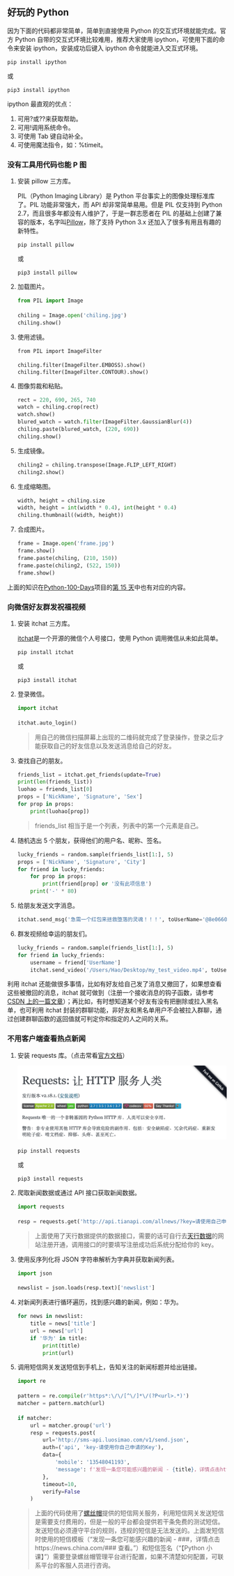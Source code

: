 ## 好玩的 Python

因为下面的代码都非常简单，简单到直接使用 Python 的交互式环境就能完成。官方 Python 自带的交互式环境比较难用，推荐大家使用 ipython，可使用下面的命令来安装 ipython，安装成功后键入 ipython 命令就能进入交互式环境。

```Shell
pip install ipython
```

或

```Shell
pip3 install ipython
```

ipython 最直观的优点：

1. 可用?或??来获取帮助。
2. 可用!调用系统命令。
3. 可使用 Tab 键自动补全。
4. 可使用魔法指令，如：%timeit。

### 没有工具用代码也能 P 图

1. 安装 pillow 三方库。

   PIL（Python Imaging Library）是 Python 平台事实上的图像处理标准库了。PIL 功能非常强大，而 API 却非常简单易用。但是 PIL 仅支持到 Python 2.7，而且很多年都没有人维护了，于是一群志愿者在 PIL 的基础上创建了兼容的版本，名字叫[Pillow](https://github.com/python-pillow/Pillow)，除了支持 Python 3.x 还加入了很多有用且有趣的新特性。

   ```Shell
   pip install pillow
   ```

   或

   ```Shell
   pip3 install pillow
   ```

2. 加载图片。

   ```py
   from PIL import Image

   chiling = Image.open('chiling.jpg')
   chiling.show()
   ```

3. 使用滤镜。

   ```Shell
   from PIL import ImageFilter

   chiling.filter(ImageFilter.EMBOSS).show()
   chiling.filter(ImageFilter.CONTOUR).show()
   ```

4. 图像剪裁和粘贴。

   ```py
   rect = 220, 690, 265, 740
   watch = chiling.crop(rect)
   watch.show()
   blured_watch = watch.filter(ImageFilter.GaussianBlur(4))
   chiling.paste(blured_watch, (220, 690))
   chiling.show()
   ```

5. 生成镜像。

   ```py
   chiling2 = chiling.transpose(Image.FLIP_LEFT_RIGHT)
   chiling2.show()
   ```

6. 生成缩略图。

   ```py
   width, height = chiling.size
   width, height = int(width * 0.4), int(height * 0.4)
   chiling.thumbnail((width, height))
   ```

7. 合成图片。

   ```py
   frame = Image.open('frame.jpg')
   frame.show()
   frame.paste(chiling, (210, 150))
   frame.paste(chiling2, (522, 150))
   frame.show()
   ```

上面的知识在[Python-100-Days](https://github.com/jackfrued/Python-100-Days)项目的[第 15 天](https://github.com/jackfrued/Python-100-Days/blob/master/Day01-15/15.%E5%9B%BE%E5%83%8F%E5%92%8C%E5%8A%9E%E5%85%AC%E6%96%87%E6%A1%A3%E5%A4%84%E7%90%86.md)中也有对应的内容。

### 向微信好友群发祝福视频

1. 安装 itchat 三方库。

   [itchat](https://itchat.readthedocs.io/zh/latest/)是一个开源的微信个人号接口，使用 Python 调用微信从未如此简单。

   ```Shell
   pip install itchat
   ```

   或

   ```Shell
   pip3 install itchat
   ```

2. 登录微信。

   ```py
   import itchat

   itchat.auto_login()
   ```

   > 用自己的微信扫描屏幕上出现的二维码就完成了登录操作，登录之后才能获取自己的好友信息以及发送消息给自己的好友。

3. 查找自己的朋友。

   ```py
   friends_list = itchat.get_friends(update=True)
   print(len(friends_list))
   luohao = friends_list[0]
   props = ['NickName', 'Signature', 'Sex']
   for prop in props:
       print(luohao[prop])
   ```

   > friends_list 相当于是一个列表，列表中的第一个元素是自己。

4. 随机选出 5 个朋友，获得他们的用户名、昵称、签名。

   ```py
   lucky_friends = random.sample(friends_list[1:], 5)
   props = ['NickName', 'Signature', 'City']
   for friend in lucky_friends:
       for prop in props:
           print(friend[prop] or '没有此项信息')
       print('-' * 80)
   ```

5. 给朋友发送文字消息。

   ```py
   itchat.send_msg('急需一个红包来拯救堕落的灵魂！！！', toUserName='@8e06606db03f0e28d0ff884083f727e6')
   ```

6. 群发视频给幸运的朋友们。

   ```py
   lucky_friends = random.sample(friends_list[1:], 5)
   for friend in lucky_friends:
       username = friend['UserName']
       itchat.send_video('/Users/Hao/Desktop/my_test_video.mp4', toUserName=username)
   ```

利用 itchat 还能做很多事情，比如有好友给自己发了消息又撤回了，如果想查看这些被撤回的消息，itchat 就可做到（注册一个接收消息的钩子函数，请参考[CSDN 上的一篇文章](https://blog.csdn.net/enweitech/article/details/79585043)）；再比如，有时想知道某个好友有没有把删除或拉入黑名单，也可利用 itchat 封装的群聊功能，非好友和黑名单用户不会被拉入群聊，通过创建群聊函数的返回值就可判定你和指定的人之间的关系。

### 不用客户端查看热点新闻

1. 安装 requests 库。（点击常看[官方文档](https://2.python-requests.org/zh_CN/latest/)）

   ![](./res/requests.png)

   ```Shell
   pip install requests
   ```

   或

   ```Shell
   pip3 install requests
   ```

2. 爬取新闻数据或通过 API 接口获取新闻数据。

   ```py
   import requests

   resp = requests.get('http://api.tianapi.com/allnews/?key=请使用自己申请的Key&col=7&num=50')
   ```

   > 上面使用了天行数据提供的数据接口，需要的话可自行去[天行数据](https://www.tianapi.com/)的网站注册开通，调用接口的时要填写注册成功后系统分配给你的 key。

3. 使用反序列化将 JSON 字符串解析为字典并获取新闻列表。

   ```py
   import json

   newslist = json.loads(resp.text)['newslist']
   ```

4. 对新闻列表进行循环遍历，找到感兴趣的新闻，例如：华为。

   ```py
   for news in newslist:
       title = news['title']
       url = news['url']
       if '华为' in title:
           print(title)
           print(url)
   ```

5. 调用短信网关发送短信到手机上，告知关注的新闻标题并给出链接。

   ```py
   import re

   pattern = re.compile(r'https*:\/\/[^\/]*\/(?P<url>.*)')
   matcher = pattern.match(url)

   if matcher:
       url = matcher.group('url')
       resp = requests.post(
           url='http://sms-api.luosimao.com/v1/send.json',
           auth=('api', 'key-请使用你自己申请的Key'),
           data={
               'mobile': '13548041193',
               'message': f'发现一条您可能感兴趣的新闻 - {title}，详情点击https://news.china.com/{url} 查看。【Python小课】'
           },
           timeout=10,
           verify=False
       )
   ```

   > 上面的代码使用了[螺丝帽](https://luosimao.com/)提供的短信网关服务，利用短信网关发送短信是需要支付费用的，但是一般的平台都会提供若干条免费的测试短信。发送短信必须遵守平台的规则，违规的短信是无法发送的。上面发短信时使用的短信模板（“发现一条您可能感兴趣的新闻 - ###，详情点击https://news.china.com/### 查看。”）和短信签名（“【Python 小课】”）需要登录螺丝帽管理平台进行配置，如果不清楚如何配置，可联系平台的客服人员进行咨询。
